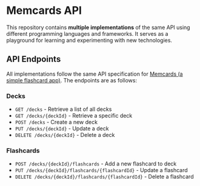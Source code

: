 # Memcards API

This repository contains **multiple implementations** of the same API using different programming languages and frameworks. It serves as a playground for learning and experimenting with new technologies.

## API Endpoints

All implementations follow the same API specification for [Memcards (a simple flashcard app)](https://github.com/ristomcintosh/memcards-v2). The endpoints are as follows:

### Decks

- `GET /decks` - Retrieve a list of all decks
- `GET /decks/{deckId}` - Retrieve a specific deck
- `POST /decks` - Create a new deck
- `PUT /decks/{deckId}` - Update a deck
- `DELETE /decks/{deckId}` - Delete a deck

### Flashcards

- `POST /decks/{deckId}/flashcards` - Add a new flashcard to deck
- `PUT /decks/{deckId}/flashcards/{flashcardId}` - Update a flashcard
- `DELETE /decks/{deckId}/flashcards/{flashcardId}` - Delete a flashcard
